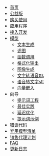 <!-- docs/_sidebar.md -->
* [首页](/ "聚合AI文档")
* [公益版](cn/UseFree.md "聚合AI文档")
* [购买使用](cn/BuyAndUse.md "聚合AI文档")
* [应用程序](cn/UseApp.md "聚合AI文档")
* [接入开发]()
* [模型](cn/ModelList.md "聚合AI文档")
    * [文本生成]()
    * [识图]()
    * [函数调用]()
    * [格式化输出]()
    * [图像生成]()
    * [文字转语音tts]()
    * [语音转文字stt]()
    * [向量嵌入]()
* 向导
	* [提示词工程]()
	* [最佳实践]()
	* [延迟优化]()
	* [提示词示例]()
* [错误代码]()
* [弃用模型清单]()
* [销售代理计划]()
* [FAQ]()
* [更新日志](cn/ChangeLog.md "聚合AI文档")
